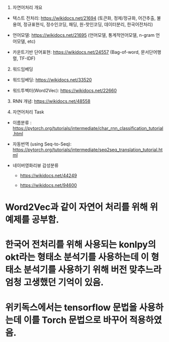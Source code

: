  1. 자연어처리 개요

   - 텍스트 전처리: https://wikidocs.net/21694  (토큰화, 정제/정규화, 어간추출, 불용여, 정규표현식, 정수인코딩, 패딩, 원-핫인코딩, 데이터분리, 한국어전처리) 

   - 언어모델: https://wikidocs.net/21695 (언어모델, 통계적언어모델, n-gram 언어모델, etc) 



   - 카운트기반 단어표현: https://wikidocs.net/24557 (Bag-of-word, 문서단어행렬, TF-IDF)



 2. 워드임베딩 

   - 워드임베딩: https://wikidocs.net/33520

   - 워드투벡터(Word2Vec): https://wikidocs.net/22660



 3. RNN 개념: https://wikidocs.net/48558



 4. 자연어처리 Task

   - 이름분류 : https://pytorch.org/tutorials/intermediate/char_rnn_classification_tutorial.html

   - 자동번역 (using Seq-to-Seq): https://pytorch.org/tutorials/intermediate/seq2seq_translation_tutorial.html



   - 네이버영화리뷰 감성분류 

     + https://wikidocs.net/44249

     + https://wikidocs.net/94600


# Word2Vec과 같이 자연어 처리를 위해 위 예제를 공부함.

# 한국어 전처리를 위해 사용되는 konlpy의 okt라는 형태소 분석기를 사용하는데 이 형태소 분석기를 사용하기 위해 버전 맞추느라 엄청 고생했던 기억이 있음.

# 위키독스에서는 tensorflow 문법을 사용하는데 이를 Torch 문법으로 바꾸어 적용하였음.
